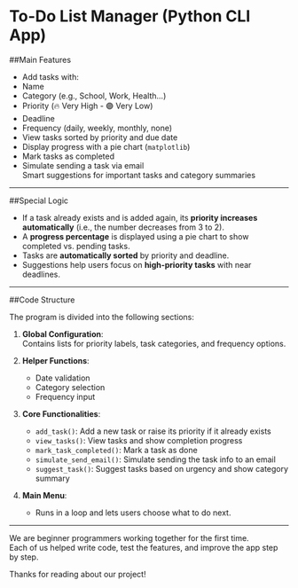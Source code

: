 # To-Do List Manager (Python CLI App)

##Main Features

-  Add tasks with:
  - Name  
  - Category (e.g., School, Work, Health...)  
  - Priority (🔥 Very High - 🟣 Very Low)  
  - Deadline  
  - Frequency (daily, weekly, monthly, none)  
- View tasks sorted by priority and due date  
- Display progress with a pie chart (`matplotlib`)  
- Mark tasks as completed  
- Simulate sending a task via email  
   Smart suggestions for important tasks and category summaries  

---

##Special Logic

- If a task already exists and is added again, its **priority increases automatically** (i.e., the number decreases from 3 to 2).  
- A **progress percentage** is displayed using a pie chart to show completed vs. pending tasks.  
- Tasks are **automatically sorted** by priority and deadline.  
- Suggestions help users focus on **high-priority tasks** with near deadlines.  

---

##Code Structure

The program is divided into the following sections:

1. **Global Configuration**:  
   Contains lists for priority labels, task categories, and frequency options.

2. **Helper Functions**:  
   - Date validation  
   - Category selection  
   - Frequency input  

3. **Core Functionalities**:
   - `add_task()`: Add a new task or raise its priority if it already exists  
   - `view_tasks()`: View tasks and show completion progress  
   - `mark_task_completed()`: Mark a task as done  
   - `simulate_send_email()`: Simulate sending the task info to an email  
   - `suggest_task()`: Suggest tasks based on urgency and show category summary  

4. **Main Menu**:
   - Runs in a loop and lets users choose what to do next.

---

We are beginner programmers working together for the first time.  
Each of us helped write code, test the features, and improve the app step by step.

Thanks for reading about our project! 
